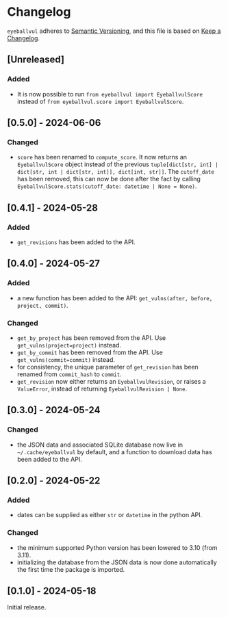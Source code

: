 # Changelog
`eyeballvul` adheres to [Semantic Versioning](https://semver.org/spec/v2.0.0.html), and this file is based on [Keep a Changelog](https://keepachangelog.com/en/1.0.0/).

## [Unreleased]
### Added
- It is now possible to run `from eyeballvul import EyeballvulScore` instead of `from eyeballvul.score import EyeballvulScore`.

## [0.5.0] - 2024-06-06
### Changed
- `score` has been renamed to `compute_score`. It now returns an `EyeballvulScore` object instead of the previous `tuple[dict[str, int] | dict[str, int | dict[str, int]], dict[int, str]]`. The `cutoff_date` has been removed, this can now be done after the fact by calling `EyeballvulScore.stats(cutoff_date: datetime | None = None)`.

## [0.4.1] - 2024-05-28
### Added
- `get_revisions` has been added to the API.

## [0.4.0] - 2024-05-27
### Added
- a new function has been added to the API: `get_vulns(after, before, project, commit)`.

### Changed
- `get_by_project` has been removed from the API. Use `get_vulns(project=project)` instead.
- `get_by_commit` has been removed from the API. Use `get_vulns(commit=commit)` instead.
- for consistency, the unique parameter of `get_revision` has been renamed from `commit_hash` to `commit`.
- `get_revision` now either returns an `EyeballvulRevision`, or raises a `ValueError`, instead of returning `EyeballvulRevision | None`.

## [0.3.0] - 2024-05-24
### Changed
- the JSON data and associated SQLite database now live in `~/.cache/eyeballvul` by default, and a function to download data has been added to the API.

## [0.2.0] - 2024-05-22
### Added
- dates can be supplied as either `str` or `datetime` in the python API.

### Changed
- the minimum supported Python version has been lowered to 3.10 (from 3.11).
- initializing the database from the JSON data is now done automatically the first time the package is imported.

## [0.1.0] - 2024-05-18
Initial release.
